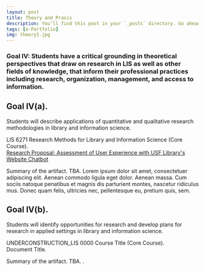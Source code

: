 ```yaml
---
layout: post
title: Theory and Praxis
description: You’ll find this post in your `_posts` directory. Go ahead and edit it and re-build the site to see your changes. # Add post description (optional)
tags: [e-Portfolio]
img: theory1.jpg
---
```

### Goal IV: Students have a critical grounding in theoretical perspectives that draw on research in LIS as well as other fields of knowledge, that inform their professional practices including research, organization, management, and access to information.

## Goal IV(a). 
Students will describe applications of quantitative and qualitative research methodologies in library and information science.

<p>LIS 6271 Research Methods for Library and Information Science (Core Course).<br/><a href="https://eoroyal26.github.io/assets/pdf/Research-Proposal_Group-Project2.pdf">Research Proposal: Assessment of User Experience with USF Library's Website Chatbot</a></p>

Summary of the artifact. TBA. Lorem ipsum dolor sit amet, consectetuer adipiscing elit. Aenean commodo ligula eget dolor. Aenean massa. Cum sociis natoque penatibus et magnis dis parturient montes, nascetur ridiculus mus. Donec quam felis, ultricies nec, pellentesque eu, pretium quis, sem.

## Goal IV(b). 
Students will identify opportunities for research and develop plans for research in applied settings in library and information science. 

<p>UNDERCONSTRUCTION_LIS 0000 Course Title (Core Course).<br />Document Title.</p>

Summary of the artifact. TBA. .

<!--Check out the [Jekyll docs][jekyll-docs] for more info on how to get the most out of Jekyll. File all bugs/feature requests at [Jekyll’s GitHub repo][jekyll-gh]. If you have questions, you can ask them on [Jekyll Talk][jekyll-talk].-->

[jekyll-docs]: https://jekyllrb.com/docs/home
[jekyll-gh]:   https://github.com/jekyll/jekyll
[jekyll-talk]: https://talk.jekyllrb.com/
